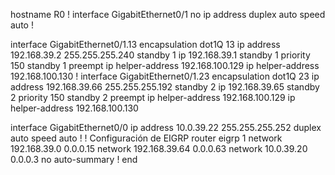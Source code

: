 hostname R0
!
interface GigabitEthernet0/1
 no ip address
 duplex auto
 speed auto
!

interface GigabitEthernet0/1.13
 encapsulation dot1Q 13
 ip address 192.168.39.2 255.255.255.240
 standby 1 ip 192.168.39.1
 standby 1 priority 150
 standby 1 preempt
 ip helper-address 192.168.100.129
 ip helper-address 192.168.100.130
!
interface GigabitEthernet0/1.23
 encapsulation dot1Q 23
 ip address 192.168.39.66 255.255.255.192
 standby 2 ip 192.168.39.65
 standby 2 priority 150
 standby 2 preempt
 ip helper-address 192.168.100.129
 ip helper-address 192.168.100.130

interface GigabitEthernet0/0
 ip address 10.0.39.22 255.255.255.252
 duplex auto
 speed auto
!
! Configuración de EIGRP
router eigrp 1
 network 192.168.39.0 0.0.0.15
 network 192.168.39.64 0.0.0.63
  network 10.0.39.20 0.0.0.3
 no auto-summary
!
end
